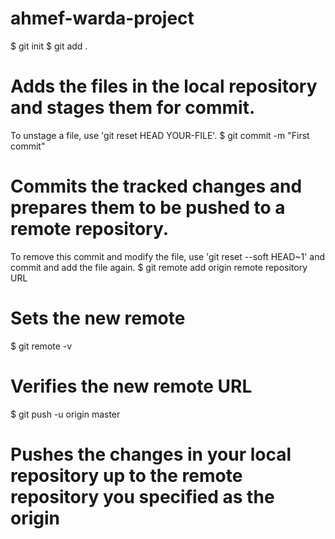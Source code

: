 # ahmef-warda-project
$ git init
$ git add .
# Adds the files in the local repository and stages them for commit.
 To unstage a file, use 'git reset HEAD YOUR-FILE'.
$ git commit -m "First commit"
# Commits the tracked changes and prepares them to be pushed to a remote repository.
 To remove this commit and modify the file, use 'git reset --soft HEAD~1' and commit and add the file again.
$ git remote add origin remote repository URL
# Sets the new remote
$ git remote -v
# Verifies the new remote URL
$ git push -u origin master
# Pushes the changes in your local repository up to the remote repository you specified as the origin
